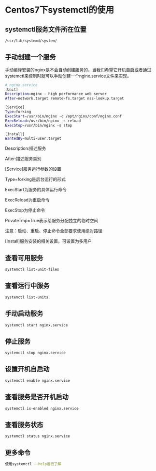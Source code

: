 # Centos7下systemctl的使用


## systemctl服务文件所在位置

```bash
/usr/lib/systemd/system/
```

## 手动创建一个服务

手动编译安装的nginx是不会自动创建服务的，当我们希望它开机自启或者通过systemctl来控制时就可以手动创建一个nginx.service文件来实现。

```bash
# nginx.service
[Unit]
Description=nginx - high performance web server
After=network.target remote-fs.target nss-lookup.target

[Service]
Type=forking
ExecStart=/usr/bin/nginx -c /opt/nginx/conf/nginx.conf
ExecReload=/usr/bin/nginx -s reload
ExecStop=/usr/bin/nginx -s stop

[Install]
WantedBy=multi-user.target
```

Description:描述服务

After:描述服务类别

[Service]服务运行参数的设置

Type=forking是后台运行的形式

ExecStart为服务的具体运行命令

ExecReload为重启命令

ExecStop为停止命令

PrivateTmp=True表示给服务分配独立的临时空间

注意：启动、重启、停止命令全部要求使用绝对路径

[Install]服务安装的相关设置，可设置为多用户


## 查看可用服务

```bash
systemctl list-unit-files
```

## 查看运行中服务

```bash
systemctl list-units
```

## 手动启动服务

```bash
systemctl start nginx.service
```

## 停止服务

```bash
systemctl stop nginx.service
```

## 设置开机自启动

```bash
systemctl enable nginx.service
```

## 查看服务是否开机启动

```bash
systemctl is-enabled nginx.service
```

## 查看服务状态

```bash
systemctl status nginx.service
```

## 更多命令

```bash
使用systemctl --help进行了解
```